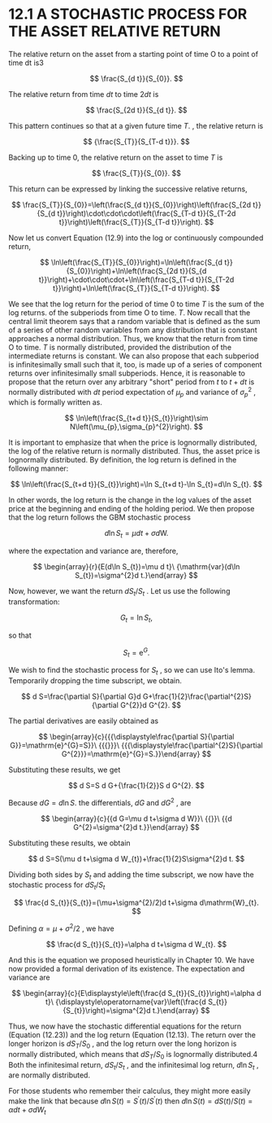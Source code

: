 # 12.1 A STOCHASTIC PROCESS FOR THE ASSET RELATIVE RETURN

The relative return on the asset from a starting point of time O to a point of time dt is3

$$
\frac{S_{d t}}{S_{0}}.
$$

The relative return from time $d t$ to time $2d t$ is

$$
\frac{S_{2d t}}{S_{d t}}.
$$

This pattern continues so that at a given future time $T.$ , the relative return is

$$
{\frac{S_{T}}{S_{T-d t}}}.
$$

Backing up to time 0, the relative return on the asset to time $T$ is

$$
\frac{S_{T}}{S_{0}}.
$$

This return can be expressed by linking the successive relative returns,

$$
\frac{S_{T}}{S_{0}}=\left(\frac{S_{d t}}{S_{0}}\right)\left(\frac{S_{2d t}}{S_{d t}}\right)\cdot\cdot\cdot\left(\frac{S_{T-d t}}{S_{T-2d t}}\right)\left(\frac{S_{T}}{S_{T-d t}}\right).
$$

Now let us convert Equation (12.9) into the log or continuously compounded return,

$$
\ln\left(\frac{S_{T}}{S_{0}}\right)=\ln\left(\frac{S_{d t}}{S_{0}}\right)+\ln\left(\frac{S_{2d t}}{S_{d t}}\right)+\cdot\cdot\cdot+\ln\left(\frac{S_{T-d t}}{S_{T-2d t}}\right)+\ln\left(\frac{S_{T}}{S_{T-d t}}\right).
$$

We see that the log return for the period of time 0 to time $T$ is the sum of the log returns. of the subperiods from time O to time. $T.$ Now recall that the central limit theorem says that a random variable that is defined as the sum of a series of other random variables from any distribution that is constant approaches a normal distribution. Thus, we know that the return from time O to time. $T$ is normally distributed, provided the distribution of the intermediate returns is constant. We can also propose that each subperiod is infinitesimally small such that it, too, is made up of a series of component returns over infinitesimally small subperiods. Hence, it is reasonable to propose that the return over any arbitrary "short" period from $t$ to $t+d t$ is normally distributed with $d t$ period expectation of $\mu_{p}$ and variance of $\sigma_{p}^{2}$ , which is formally written as.

$$
\ln\left(\frac{S_{t+d t}}{S_{t}}\right)\sim N\left(\mu_{p},\sigma_{p}^{2}\right).
$$

It is important to emphasize that when the price is lognormally distributed, the log of the relative return is normally distributed. Thus, the asset price is lognormally distributed. By definition, the log return is defined in the following manner:

$$
\ln\left(\frac{S_{t+d t}}{S_{t}}\right)=\ln S_{t+d t}-\ln S_{t}=d\ln S_{t}.
$$

In other words, the log return is the change in the log values of the asset price at the beginning and ending of the holding period. We then propose that the log return follows the GBM stochastic process

$$
d\ln S_{t}=\mu d t+\sigma d\mathrm{W}.
$$

where the expectation and variance are, therefore,

$$
\begin{array}{r}{E(d\ln S_{t})=\mu d t}\ {\mathrm{var}(d\ln S_{t})=\sigma^{2}d t.}\end{array}
$$

Now, however, we want the return $d S_{t}/S_{t}$ . Let us use the following transformation:

$$
G_{t}=\ln S_{t},
$$

so that

$$
S_{t}=\operatorname{e}^{G}.
$$

We wish to find the stochastic process for $S_{t}$ , so we can use Ito's lemma. Temporarily dropping the time subscript, we obtain.

$$
d S=\frac{\partial S}{\partial G}d G+\frac{1}{2}\frac{\partial^{2}S}{\partial G^{2}}d G^{2}.
$$

The partial derivatives are easily obtained as

$$
\begin{array}{c}{{{\displaystyle\frac{\partial S}{\partial G}}=\mathrm{e}^{G}=S}}\ {{{}}}\ {{{\displaystyle\frac{\partial^{2}S}{\partial G^{2}}}=\mathrm{e}^{G}=S.}}\end{array}
$$

Substituting these results, we get

$$
d S=S d G+{\frac{1}{2}}S d G^{2}.
$$

Because $d G=d\ln S.$ the differentials, $d G$ and $d G^{2}$ , are

$$
\begin{array}{c}{{d G=\mu d t+\sigma d W}}\ {{}}\ {{d G^{2}=\sigma^{2}d t.}}\end{array}
$$

Substituting these results, we obtain

$$
d S=S(\mu d t+\sigma d W_{t})+\frac{1}{2}S\sigma^{2}d t.
$$

Dividing both sides by $S_{t}$ and adding the time subscript, we now have the stochastic process for $d S_{t}/S_{t}$

$$
\frac{d S_{t}}{S_{t}}=(\mu+\sigma^{2}/2)d t+\sigma d\mathrm{W}_{t}.
$$

Defining $\alpha=\mu+\sigma^{2}/2$ , we have

$$
\frac{d S_{t}}{S_{t}}=\alpha d t+\sigma d W_{t}.
$$

And this is the equation we proposed heuristically in Chapter 10. We have now provided a formal derivation of its existence. The expectation and variance are

$$
\begin{array}{c}{E\displaystyle\left(\frac{d S_{t}}{S_{t}}\right)=\alpha d t}\ {\displaystyle\operatorname{var}\left(\frac{d S_{t}}{S_{t}}\right)=\sigma^{2}d t.}\end{array}
$$

Thus, we now have the stochastic differential equations for the return (Equation (12.23)) and the log return (Equation (12.13). The return over the longer horizon is $d S_{T}/S_{0}$ , and the log return over the long horizon is normally distributed, which means that $d S_{T}/S_{0}$ is lognormally distributed.4 Both the infinitesimal return, $d S_{t}/S_{t}$ , and the infinitesimal log return, $d\ln S_{t}$ , are normally distributed.

For those students who remember their calculus, they might more easily make the link that because $d\ln S(t)=S^{\prime}(t)/S^{\prime}(t)$ then $d\ln S(t)=d S(t)/S(t)=\alpha d t+\sigma d W_{t}$
